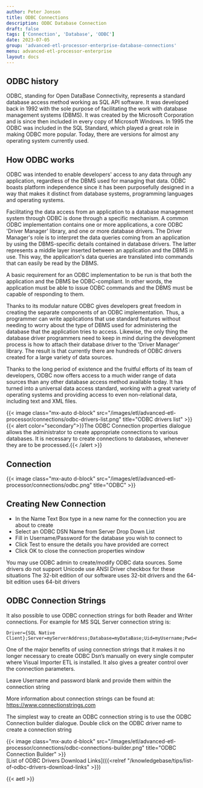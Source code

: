 ```yaml
---
author: Peter Jonson
title: ODBC Connections
description: ODBC Database Connection
draft: false
tags: ['Connection', 'Database', 'ODBC']
date: 2023-07-05
group: 'advanced-etl-processor-enterprise-database-connections'
menu: advanced-etl-processor-enterprise
layout: docs
---
```


## ODBC history

ODBC, standing for Open DataBase Connectivity, represents a standard database access method working as SQL API software. It was developed back in 1992 with the sole purpose of facilitating the work with database management systems (DBMS). It was created by the Microsoft Corporation and is since then included in every copy of Microsoft Windows. In 1995 the ODBC was included in the SQL Standard, which played a great role in making ODBC more popular. Today, there are versions for almost any operating system currently used.

## How ODBC works

ODBC was intended to enable developers' access to any data through any application, regardless of the DBMS used for managing that data. ODBC boasts platform independence since it has been purposefully designed in a way that makes it distinct from database systems, programming languages and operating systems.

Facilitating the data access from an application to a database management system through ODBC is done through a specific mechanism. A common ODBC implementation contains one or more applications, a core ODBC 'Driver Manager' library, and one or more database drivers. The Driver Manager's role is to interpret the data queries coming from an application by using the DBMS-specific details contained in database drivers. The latter represents a middle layer inserted between an application and the DBMS in use. This way, the application's data queries are translated into commands that can easily be read by the DBMS.

A basic requirement for an ODBC implementation to be run is that both the application and the DBMS be ODBC-compliant. In other words, the application must be able to issue ODBC commands and the DBMS must be capable of responding to them.

Thanks to its modular nature ODBC gives developers great freedom in creating the separate components of an ODBC implementation. Thus, a programmer can write applications that use standard features without needing to worry about the type of DBMS used for administering the database that the application tries to access. Likewise, the only thing the database driver programmers need to keep in mind during the development process is how to attach their database driver to the 'Driver Manager' library. The result is that currently there are hundreds of ODBC drivers created for a large variety of data sources.

Thanks to the long period of existence and the fruitful efforts of its team of developers, ODBC now offers access to a much wider range of data sources than any other database access method available today. It has turned into a universal data access standard, working with a great variety of operating systems and providing access to even non-relational data, including text and XML files.

{{< image class="mx-auto d-block" src="/images/etl/advanced-etl-processor/connections/odbc-drivers-list.png" title="ODBC drivers list" >}}
\
{{< alert color="secondary">}}The ODBC Connection properties dialogue allows the administrator to create appropriate connections to various databases. It is necessary to create connections to databases, whenever they are to be processed.{{< /alert >}}

## Connection

{{< image class="mx-auto d-block" src="/images/etl/advanced-etl-processor/connections/odbc.png" title="ODBC" >}}

## Creating New Connection

- In the Name Text Box type in a new name for the connection you are about to create
- Select an ODBC DSN Name from Server Drop Down List
- Fill in Username/Password for the database you wish to connect to
- Click Test to ensure the details you have provided are correct
- Click OK to close the connection properties window

You may use ODBC admin to create/modify ODBC data sources.
Some drivers do not support Unicode use ANSI Driver checkbox for these situations
The 32-bit edition of our software uses 32-bit drivers and the 64-bit edition uses 64-bit drivers

## ODBC Connection Strings

It also possible to use ODBC connection strings for both Reader and Writer connections.
For example for MS SQL Server connection string is:

```
Driver={SQL Native Client};Server=myServerAddress;Database=myDataBase;Uid=myUsername;Pwd=myPassword;
```

One of the major benefits of using connection strings that it makes it no longer necessary to create ODBC Dsn’s manually on every single computer where Visual Importer ETL is installed. It also gives a greater control over the connection parameters.

Leave Username and password blank and provide them within the connection string

More information about connection strings can be found at: https://www.connectionstrings.com

The simplest way to create an ODBC connection string is to use the ODBC Connection builder dialogue. Double click on the ODBC driver name to create a connection string

{{< image class="mx-auto d-block" src="/images/etl/advanced-etl-processor/connections/odbc-connections-builder.png" title="ODBC Connection Builder" >}}
\
[List of ODBC Drivers Download Links]({{<relref "/knowledgebase/tips/list-of-odbc-drivers-download-links" >}})

{{< aetl >}}
